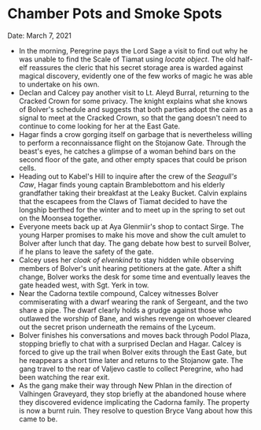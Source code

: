 # Chamber Pots and Smoke Spots

Date: March 7, 2021

- In the morning, Peregrine pays the Lord Sage a visit to find out why he was unable to find the Scale of Tiamat using *locate object*. The old half-elf reassures the cleric that his secret storage area is warded against magical discovery, evidently one of the few works of magic he was able to undertake on his own.
- Declan and Calcey pay another visit to Lt. Aleyd Burral, returning to the Cracked Crown for some privacy. The knight explains what she knows of Bolver's schedule and suggests that both parties adopt the cairn as a signal to meet at the Cracked Crown, so that the gang doesn't need to continue to come looking for her at the East Gate.
- Hagar finds a crow gorging itself on garbage that is nevertheless willing to perform a reconnaissance flight on the Stojanow Gate. Through the beast's eyes, he catches a glimpse of a woman behind bars on the second floor of the gate, and other empty spaces that could be prison cells.
- Heading out to Kabel's Hill to inquire after the crew of the *Seagull's Caw*, Hagar finds young captain Bramblebottom and his elderly grandfather taking their breakfast at the Leaky Bucket. Calvin explains that the escapees from the Claws of Tiamat decided to have the longship berthed for the winter and to meet up in the spring to set out on the Moonsea together.
- Everyone meets back up at Aya Glenmiir's shop to contact Sirge. The young Harper promises to make his move and show the cult amulet to Bolver after lunch that day. The gang debate how best to surveil Bolver, if he plans to leave the safety of the gate.
- Calcey uses her *cloak of elvenkind* to stay hidden while observing members of Bolver's unit hearing petitioners at the gate. After a shift change, Bolver works the desk for some time and eventually leaves the gate headed west, with Sgt. Yerk in tow.
- Near the Cadorna textile compound, Calcey witnesses Bolver commiserating with a dwarf wearing the rank of Sergeant, and the two share a pipe. The dwarf clearly holds a grudge against those who outlawed the worship of Bane, and wishes revenge on whoever cleared out the secret prison underneath the remains of the Lyceum.
- Bolver finishes his conversations and moves back through Podol Plaza, stopping briefly to chat with a surprised Declan and Hagar. Calcey is forced to give up the trail when Bolver exits through the East Gate, but he reappears a short time later and returns to the Stojanow gate. The gang travel to the rear of Valjevo castle to collect Peregrine, who had been watching the rear exit.
- As the gang make their way through New Phlan in the direction of Valhingen Graveyard, they stop briefly at the abandoned house where they discovered evidence implicating the Cadorna family. The property is now a burnt ruin. They resolve to question Bryce Vang about how this came to be.